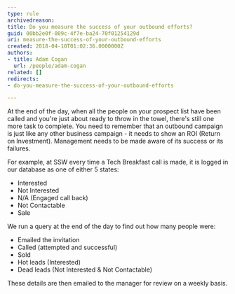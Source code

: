 ```yaml
---
type: rule
archivedreason: 
title: Do you measure the success of your outbound efforts?
guid: 00bb2e0f-009c-4f7e-ba24-70f01254129d
uri: measure-the-success-of-your-outbound-efforts
created: 2018-04-10T01:02:36.0000000Z
authors:
- title: Adam Cogan
  url: /people/adam-cogan
related: []
redirects:
- do-you-measure-the-success-of-your-outbound-efforts

---
```


At the end of the day, when all the people on your prospect list have been called and you're just about ready to throw in the towel, there's still one more task to complete. You need to remember that an outbound campaign is just like any other business campaign - it needs to show an ROI (Return on Investment). Management needs to be made aware of its success or its failures.

<!--endintro-->



For example, at SSW every time a Tech Breakfast call is made, it is logged in our database as one of either 5 states:

* Interested
* Not Interested
* N/A (Engaged call back)
* Not Contactable
* Sale


We run a query at the end of the day to find out how many people were:

* Emailed the invitation
* Called (attempted and successful)
* Sold
* Hot leads (Interested)
* Dead leads (Not Interested & Not Contactable)


These details are then emailed to the manager for review on a weekly basis.
